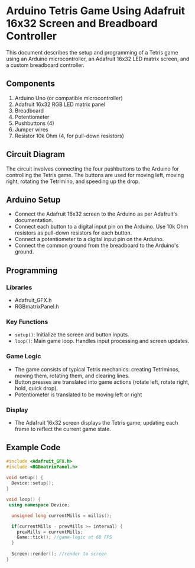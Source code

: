 # Arduino Tetris Game Using Adafruit 16x32 Screen and Breadboard Controller

This document describes the setup and programming of a Tetris game using an Arduino microcontroller, an Adafruit 16x32 LED matrix screen, and a custom breadboard controller.

## Components

1. Arduino Uno (or compatible microcontroller)
2. Adafruit 16x32 RGB LED matrix panel
3. Breadboard
4. Potentiometer
4. Pushbuttons (4)
5. Jumper wires
6. Resistor 10k Ohm (4, for pull-down resistors)

## Circuit Diagram

The circuit involves connecting the four pushbuttons to the Arduino for controlling the Tetris game. The buttons are used for moving left, moving right, rotating the Tetrimino, and speeding up the drop.


## Arduino Setup

- Connect the Adafruit 16x32 screen to the Arduino as per Adafruit's documentation.
- Connect each button to a digital input pin on the Arduino. Use 10k Ohm resistors as pull-down resistors for each button.
- Connect a potentiometer to a digital input pin on the Arduino.
- Connect the common ground from the breadboard to the Arduino's ground.

## Programming

### Libraries

- Adafruit_GFX.h
- RGBmatrixPanel.h

### Key Functions

- `setup()`: Initialize the screen and button inputs.
- `loop()`: Main game loop. Handles input processing and screen updates.

### Game Logic

- The game consists of typical Tetris mechanics: creating Tetriminos, moving them, rotating them, and clearing lines.
- Button presses are translated into game actions (rotate left, rotate right, hold, quick drop).
- Potentiometer is translated to be moving left or right

### Display

- The Adafruit 16x32 screen displays the Tetris game, updating each frame to reflect the current game state.

## Example Code

```cpp
#include <Adafruit_GFX.h>
#include <RGBmatrixPanel.h>
 
void setup() {
  Device::setup();
}

void loop() {
 using namespace Device;

  unsigned long currentMills = millis();

  if(currentMills - prevMills >= interval) {
    prevMills = currentMills;
    Game::tick(); //game-logic at 60 FPS
  }
  
  Screen::render(); //render to screen
}


